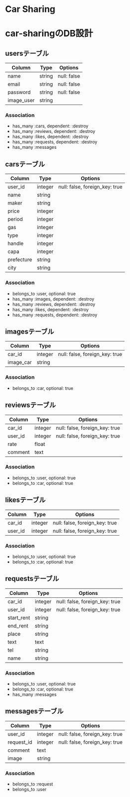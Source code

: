# Car Sharing

# car-sharingのDB設計

## usersテーブル
|Column|Type|Options|
|------|----|-------|
|name|string|null: false|
|email|string|null: false|
|password|string|null: false|
|image_user|string||
### Association
- has_many :cars, dependent: :destroy
- has_many :reviews, dependent: :destroy
- has_many :likes, dependent: :destroy
- has_many :requests, dependent: :destroy
- has_many :messages

## carsテーブル
|Column|Type|Options|
|------|----|-------|
|user_id|integer|null: false, foreign_key: true|
|name|string||
|maker|string||
|price|integer||
|period|integer||
|gas|integer||
|type|integer||
|handle|integer||
|capa|integer||
|prefecture|string||
|city|string||
### Association
- belongs_to :user, optional: true
- has_many :images, dependent: :destroy
- has_many :reviews, dependent: :destroy
- has_many :likes, dependent: :destroy
- has_many :requests, dependent: :destroy

## imagesテーブル
|Column|Type|Options|
|------|----|-------|
|car_id|integer|null: false, foreign_key: true|
|image_car|string||
### Association
- belongs_to :car, optional: true

## reviewsテーブル
|Column|Type|Options|
|------|----|-------|
|car_id|integer|null: false, foreign_key: true|
|user_id|integer|null: false, foreign_key: true|
|rate|float||
|comment|text||
### Association
- belongs_to :user, optional: true
- belongs_to :car, optional: true

## likesテーブル
|Column|Type|Options|
|------|----|-------|
|car_id|integer|null: false, foreign_key: true|
|user_id|integer|null: false, foreign_key: true|
### Association
- belongs_to :user, optional: true
- belongs_to :car, optional: true

## requestsテーブル
|Column|Type|Options|
|------|----|-------|
|car_id|integer|null: false, foreign_key: true|
|user_id|integer|null: false, foreign_key: true|
|start_rent|string||
|end_rent|string||
|place|string||
|text|text||
|tel|string||
|name|string||
### Association
- belongs_to :user, optional: true
- belongs_to :car, optional: true
- has_many :messages

## messagesテーブル
|Column|Type|Options|
|------|----|-------|
|user_id|integer|null: false, foreign_key: true|
|request_id|integer|null: false, foreign_key: true|
|comment|text||
|image|string||
### Association
- belongs_to :request
- belongs_to :user